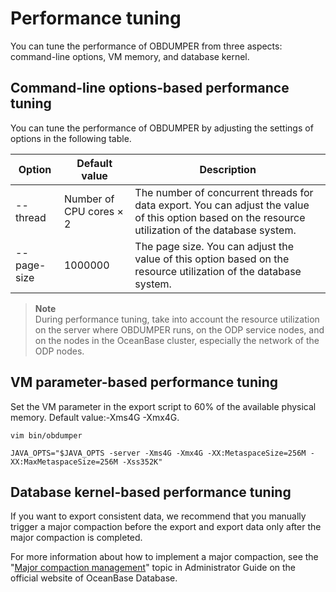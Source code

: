 Performance tuning
=========================

You can tune the performance of OBDUMPER from three aspects: command-line options, VM memory, and database kernel.

Command-line options-based performance tuning
----------------------------

You can tune the performance of OBDUMPER by adjusting the settings of options in the following table.


| **Option** | Default value | Description |
|-------------|----------|-----------------------------|
| --thread | Number of CPU cores × 2 | The number of concurrent threads for data export. You can adjust the value of this option based on the resource utilization of the database system.  |
| --page-size | 1000000 | The page size. You can adjust the value of this option based on the resource utilization of the database system.  |


> **Note**<br>
> During performance tuning, take into account the resource utilization on the server where OBDUMPER runs, on the ODP service nodes, and on the nodes in the OceanBase cluster, especially the network of the ODP nodes.

VM parameter-based performance tuning
----------------------------

Set the VM parameter in the export script to 60% of the available physical memory. Default value:-Xms4G -Xmx4G.

```shell
vim bin/obdumper

JAVA_OPTS="$JAVA_OPTS -server -Xms4G -Xmx4G -XX:MetaspaceSize=256M -XX:MaxMetaspaceSize=256M -Xss352K"
```



Database kernel-based performance tuning
----------------------------

If you want to export consistent data, we recommend that you manually trigger a major compaction before the export and export data only after the major compaction is completed.

For more information about how to implement a major compaction, see the "[Major compaction management](https://www.oceanbase.com/docs/enterprise/oceanbase-database-cn/V3.2.3/10000000000355959)" topic in Administrator Guide on the official website of OceanBase Database.
